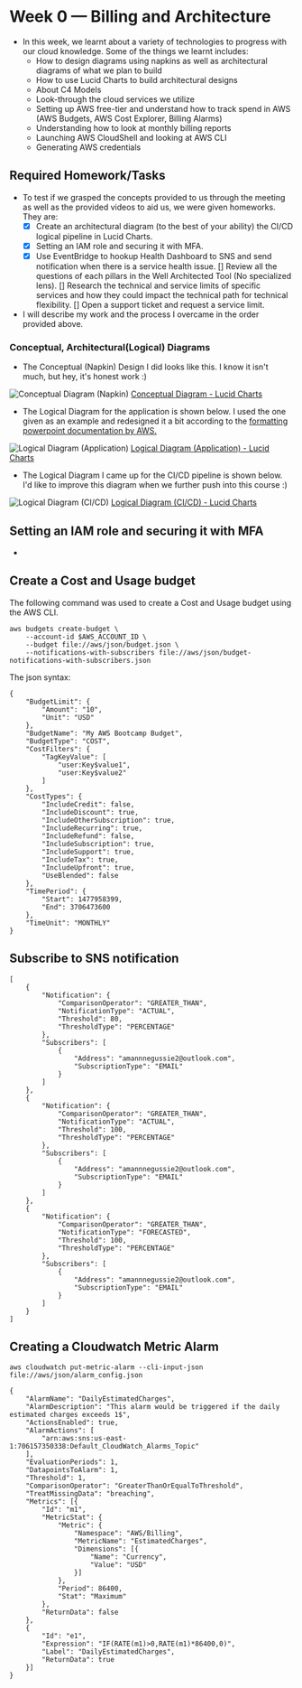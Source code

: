 # Week 0 — Billing and Architecture
- In this week, we learnt about a variety of technologies to progress with our cloud knowledge. Some of the things we learnt includes: 
    * How to design diagrams using napkins as well as architectural diagrams of what we plan to build
    * How to use Lucid Charts to build architectural designs
    * About C4 Models
    * Look-through the cloud services we utilize
    * Setting up AWS free-tier and understand how to track spend in AWS (AWS Budgets, AWS Cost Explorer, Billing Alarms)
    * Understanding how to look at monthly billing reports
    * Launching AWS CloudShell and looking at AWS CLI
    * Generating AWS credentials

## Required Homework/Tasks
- To test if we grasped the concepts provided to us through the meeting as well as the provided videos to aid us, we were given homeworks. They are:
    - [X] Create an architectural diagram (to the best of your ability) the CI/CD logical pipeline in Lucid Charts.
    - [X] Setting an IAM role and securing it with MFA.
    - [X] Use EventBridge to hookup Health Dashboard to SNS and send notification when there is a service health issue.
    [] Review all the questions of each pillars in the Well Architected Tool (No specialized lens).
    [] Research the technical and service limits of specific services and how they could impact the technical path for technical flexibility. 
    [] Open a support ticket and request a service limit.

- I will describe my work and the process I overcame in the order provided above.

### Conceptual, Architectural(Logical) Diagrams

- The Conceptual (Napkin) Design I did looks like this. I know it isn't much, but hey, it's honest work :)

![Conceptual Diagram (Napkin)](assets/week-0/Conceptual_Diagram.png)
[Conceptual Diagram - Lucid Charts](https://lucid.app/lucidchart/ae2dab9c-3331-4b0a-b610-26a5be45672c/edit?viewport_loc=-216%2C-198%2C2720%2C1358%2CwcSxugjtXe~j&invitationId=inv_ce17d7f5-4aed-45ef-97a5-4e0fb7813844)

- The Logical Diagram for the application is shown below. I used the one given as an example and redesigned it a bit according to the [formatting powerpoint documentation by AWS.](https://media.amazonwebservices.com/architecturecenter/icons/AWS_Simple_Icons_ppt.pptx)

![Logical Diagram (Application)](assets/week-0/Application_Design(Logical-Diagram).png)
[Logical Diagram (Application) - Lucid Charts](https://lucid.app/lucidchart/ae2dab9c-3331-4b0a-b610-26a5be45672c/edit?viewport_loc=-216%2C-198%2C2720%2C1358%2CwcSxugjtXe~j&invitationId=inv_ce17d7f5-4aed-45ef-97a5-4e0fb7813844)

- The Logical Diagram I came up for the CI/CD pipeline is shown below. I'd like to improve this diagram when we further push into this course :)

![Logical Diagram (CI/CD)](assets/week-0/CI_CD_Pipeline(Logical_Diagram).png)
[Logical Diagram (CI/CD) - Lucid Charts](https://lucid.app/lucidchart/ae2dab9c-3331-4b0a-b610-26a5be45672c/edit?viewport_loc=-216%2C-198%2C2720%2C1358%2CwcSxugjtXe~j&invitationId=inv_ce17d7f5-4aed-45ef-97a5-4e0fb7813844)

## Setting an IAM role and securing it with MFA

- 

## Create a Cost and Usage budget

The following command was used to create a Cost and Usage budget using the AWS CLI.
```
aws budgets create-budget \
    --account-id $AWS_ACCOUNT_ID \
    --budget file://aws/json/budget.json \
    --notifications-with-subscribers file://aws/json/budget-notifications-with-subscribers.json
```
The json syntax:
```
{
    "BudgetLimit": {
        "Amount": "10",
        "Unit": "USD"
    },
    "BudgetName": "My AWS Bootcamp Budget",
    "BudgetType": "COST",
    "CostFilters": {
        "TagKeyValue": [
            "user:Key$value1",
            "user:Key$value2"
        ]
    },
    "CostTypes": {
        "IncludeCredit": false,
        "IncludeDiscount": true,
        "IncludeOtherSubscription": true,
        "IncludeRecurring": true,
        "IncludeRefund": false,
        "IncludeSubscription": true,
        "IncludeSupport": true,
        "IncludeTax": true,
        "IncludeUpfront": true,
        "UseBlended": false
    },
    "TimePeriod": {
        "Start": 1477958399,
        "End": 3706473600
    },
    "TimeUnit": "MONTHLY"
}
```

## Subscribe to SNS notification
```
[
    {
        "Notification": {
            "ComparisonOperator": "GREATER_THAN",
            "NotificationType": "ACTUAL",
            "Threshold": 80,
            "ThresholdType": "PERCENTAGE"
        },
        "Subscribers": [
            {
                "Address": "amannnegussie2@outlook.com",
                "SubscriptionType": "EMAIL"
            }
        ]
    },
    {
        "Notification": {
            "ComparisonOperator": "GREATER_THAN",
            "NotificationType": "ACTUAL",
            "Threshold": 100,
            "ThresholdType": "PERCENTAGE"
        },
        "Subscribers": [
            {
                "Address": "amannnegussie2@outlook.com",
                "SubscriptionType": "EMAIL"
            }
        ]
    },
    {
        "Notification": {
            "ComparisonOperator": "GREATER_THAN",
            "NotificationType": "FORECASTED",
            "Threshold": 100,
            "ThresholdType": "PERCENTAGE"
        },
        "Subscribers": [
            {
                "Address": "amannnegussie2@outlook.com",
                "SubscriptionType": "EMAIL"
            }
        ]
    }
]
```

## Creating a Cloudwatch Metric Alarm

`aws cloudwatch put-metric-alarm --cli-input-json file://aws/json/alarm_config.json`

```
{
    "AlarmName": "DailyEstimatedCharges",
    "AlarmDescription": "This alarm would be triggered if the daily estimated charges exceeds 1$",
    "ActionsEnabled": true,
    "AlarmActions": [
        "arn:aws:sns:us-east-1:706157350338:Default_CloudWatch_Alarms_Topic"
    ],
    "EvaluationPeriods": 1,
    "DatapointsToAlarm": 1,
    "Threshold": 1,
    "ComparisonOperator": "GreaterThanOrEqualToThreshold",
    "TreatMissingData": "breaching",
    "Metrics": [{
        "Id": "m1",
        "MetricStat": {
            "Metric": {
                "Namespace": "AWS/Billing",
                "MetricName": "EstimatedCharges",
                "Dimensions": [{
                    "Name": "Currency",
                    "Value": "USD"
                }]
            },
            "Period": 86400,
            "Stat": "Maximum"
        },
        "ReturnData": false
    },
    {
        "Id": "e1",
        "Expression": "IF(RATE(m1)>0,RATE(m1)*86400,0)",
        "Label": "DailyEstimatedCharges",
        "ReturnData": true
    }]
}
```
